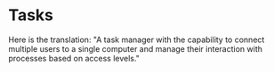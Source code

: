 # Tasks
Here is the translation:  "A task manager with the capability to connect multiple users to a single computer and manage their interaction with processes based on access levels."
